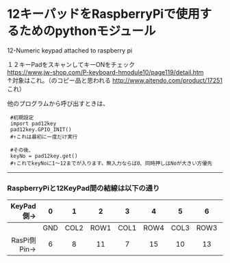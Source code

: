# 12キーパッドをRaspberryPiで使用するためのpythonモジュール
12-Numeric keypad attached to raspberry pi

１２キーPadをスキャンしてキーONをチェック  
https://www.jw-shop.com/P-keyboard-hmodule10/page119/detail.htm  
↑対象はこれ。（のコピー品と思われる http://www.aitendo.com/product/17251 これ）  

他のプログラムから呼び出すときは、  

~~~
 #初期設定  
 import pad12key  
 pad12key.GPIO_INIT()  
 #↑これは最初に一度だけ実行  

 #その後、  
 keyNo = pad12key.get()  
 #↑これでkeyNoに1～12までが入ります。無入力ならば0、同時押しはNoが大きい方優先
~~~

----

### RaspberryPiと12KeyPad間の結線は以下の通り

|KeyPad側→|0|1|2|3|4|5|6|7|  
|--:|:--:|:--:|:--:|:--:|:--:|:--:|:--:|:--:|
| |GND|COL2|ROW1|COL1|ROW4|COL3|ROW3|ROW2|  
|RasPi側Pin→|6|8|11|7|15|10|13|12|  
